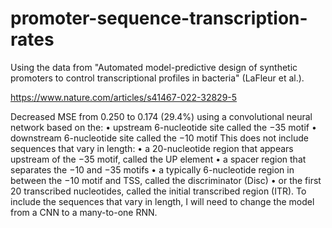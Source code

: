 # promoter-sequence-transcription-rates

Using the data from "Automated model-predictive design of synthetic promoters to control transcriptional profiles in bacteria" (LaFleur et al.).

https://www.nature.com/articles/s41467-022-32829-5

Decreased MSE from 0.250 to 0.174 (29.4%) using a convolutional neural network based on the:
•	upstream 6-nucleotide site called the −35 motif
•	downstream 6-nucleotide site called the −10 motif
This does not include sequences that vary in length:
•	a 20-nucleotide region that appears upstream of the −35 motif, called the UP element
•	a spacer region that separates the −10 and −35 motifs
•	a typically 6-nucleotide region in between the −10 motif and TSS, called the discriminator (Disc)
•	or the first 20 transcribed nucleotides, called the initial transcribed region (ITR).
To include the sequences that vary in length, I will need to change the model from a CNN to a many-to-one RNN.


